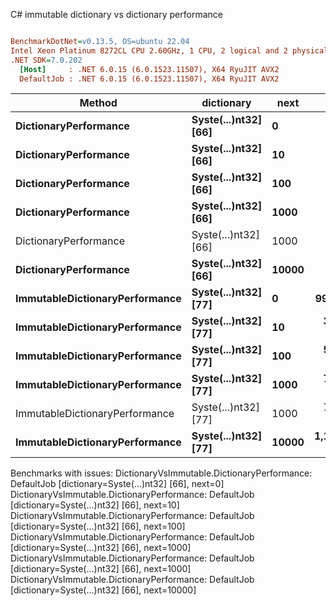 C# immutable dictionary vs dictionary performance
``` ini

BenchmarkDotNet=v0.13.5, OS=ubuntu 22.04
Intel Xeon Platinum 8272CL CPU 2.60GHz, 1 CPU, 2 logical and 2 physical cores
.NET SDK=7.0.202
  [Host]     : .NET 6.0.15 (6.0.1523.11507), X64 RyuJIT AVX2
  DefaultJob : .NET 6.0.15 (6.0.1523.11507), X64 RyuJIT AVX2


```
|                         Method |           dictionary |  next |        Mean |     Error |    StdDev |   Gen0 | Allocated |
|------------------------------- |--------------------- |------ |------------:|----------:|----------:|-------:|----------:|
|          **DictionaryPerformance** | **Syste(...)nt32] [66]** |     **0** |          **NA** |        **NA** |        **NA** |      **-** |         **-** |
|          **DictionaryPerformance** | **Syste(...)nt32] [66]** |    **10** |          **NA** |        **NA** |        **NA** |      **-** |         **-** |
|          **DictionaryPerformance** | **Syste(...)nt32] [66]** |   **100** |          **NA** |        **NA** |        **NA** |      **-** |         **-** |
|          **DictionaryPerformance** | **Syste(...)nt32] [66]** |  **1000** |          **NA** |        **NA** |        **NA** |      **-** |         **-** |
|          DictionaryPerformance | Syste(...)nt32] [66] |  1000 |          NA |        NA |        NA |      - |         - |
|          **DictionaryPerformance** | **Syste(...)nt32] [66]** | **10000** |          **NA** |        **NA** |        **NA** |      **-** |         **-** |
| **ImmutableDictionaryPerformance** | **Syste(...)nt32] [77]** |     **0** |    **99.63 ns** |  **0.959 ns** |  **0.897 ns** | **0.0051** |      **96 B** |
| **ImmutableDictionaryPerformance** | **Syste(...)nt32] [77]** |    **10** |   **371.44 ns** |  **6.016 ns** |  **5.627 ns** | **0.0167** |     **320 B** |
| **ImmutableDictionaryPerformance** | **Syste(...)nt32] [77]** |   **100** |   **554.45 ns** |  **5.483 ns** |  **5.129 ns** | **0.0257** |     **488 B** |
| **ImmutableDictionaryPerformance** | **Syste(...)nt32] [77]** |  **1000** |   **792.15 ns** |  **6.286 ns** |  **5.880 ns** | **0.0343** |     **656 B** |
| ImmutableDictionaryPerformance | Syste(...)nt32] [77] |  1000 |   764.35 ns | 13.149 ns | 12.300 ns | 0.0343 |     656 B |
| **ImmutableDictionaryPerformance** | **Syste(...)nt32] [77]** | **10000** | **1,160.48 ns** | **11.431 ns** | **10.693 ns** | **0.0458** |     **880 B** |

Benchmarks with issues:
  DictionaryVsImmutable.DictionaryPerformance: DefaultJob [dictionary=Syste(...)nt32] [66], next=0]
  DictionaryVsImmutable.DictionaryPerformance: DefaultJob [dictionary=Syste(...)nt32] [66], next=10]
  DictionaryVsImmutable.DictionaryPerformance: DefaultJob [dictionary=Syste(...)nt32] [66], next=100]
  DictionaryVsImmutable.DictionaryPerformance: DefaultJob [dictionary=Syste(...)nt32] [66], next=1000]
  DictionaryVsImmutable.DictionaryPerformance: DefaultJob [dictionary=Syste(...)nt32] [66], next=1000]
  DictionaryVsImmutable.DictionaryPerformance: DefaultJob [dictionary=Syste(...)nt32] [66], next=10000]
